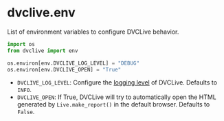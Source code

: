 # dvclive.env

List of environment variables to configure DVCLive behavior.

```py
import os
from dvclive import env

os.environ[env.DVCLIVE_LOG_LEVEL] = "DEBUG"
os.environ[env.DVCLIVE_OPEN] = "True"
```

- `DVCLIVE_LOG_LEVEL`: Configure the
  [logging level](https://docs.python.org/3/library/logging.html#logging-levels)
  of DVCLive. Defaults to `INFO`.
- `DVCLIVE_OPEN`: If True, DVCLive will try to automatically open the HTML
  generated by `Live.make_report()` in the default browser. Defaults to `False`.
